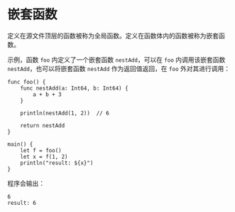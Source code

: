 # 嵌套函数

定义在源文件顶层的函数被称为全局函数。定义在函数体内的函数被称为嵌套函数。

示例，函数 `foo` 内定义了一个嵌套函数 `nestAdd`，可以在 `foo` 内调用该嵌套函数 `nestAdd`，也可以将嵌套函数 `nestAdd` 作为返回值返回，在 `foo` 外对其进行调用：

<!-- verify -->

```cangjie
func foo() {
    func nestAdd(a: Int64, b: Int64) {
        a + b + 3
    }

    println(nestAdd(1, 2))  // 6

    return nestAdd
}

main() {
    let f = foo()
    let x = f(1, 2)
    println("result: ${x}")
}
```

程序会输出：

```text
6
result: 6
```
